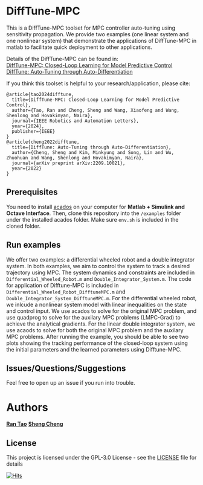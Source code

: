 # DiffTune-MPC

This is a DiffTune-MPC toolset for MPC controller auto-tuning using sensitivity propagation. We provide two examples (one linear system and one nonlinear system) that demonstrate the applications of DiffTune-MPC in matlab to facilitate quick deployment to other applications. 

Details of the DiffTune-MPC can be found in:<br />
[DiffTune-MPC: Closed-Loop Learning for Model Predictive Control](https://arxiv.org/abs/2312.11384)<br />
[DiffTune: Auto-Tuning through Auto-Differentiation](https://arxiv.org/abs/2209.10021)<br />

If you think this toolset is helpful to your research/application, please cite:<br />
```
@article{tao2024difftune,
  title={DiffTune-MPC: Closed-Loop Learning for Model Predictive Control},
  author={Tao, Ran and Cheng, Sheng and Wang, Xiaofeng and Wang, Shenlong and Hovakimyan, Naira},
  journal={IEEE Robotics and Automation Letters},
  year={2024},
  publisher={IEEE}
}
@article{cheng2022difftune,
  title={DiffTune: Auto-Tuning through Auto-Differentiation},
  author={Cheng, Sheng and Kim, Minkyung and Song, Lin and Wu, Zhuohuan and Wang, Shenlong and Hovakimyan, Naira},
  journal={arXiv preprint arXiv:2209.10021},
  year={2022}
}
```

## Prerequisites

You need to install [acados](https://docs.acados.org/index.html) on your computer for **Matlab + Simulink and Octave Interface**. Then, clone this repository into the ```/examples``` folder under the installed acados folder. Make sure ```env.sh``` is included in the cloned folder.

## Run examples

We offer two examples: a differential wheeled robot and a double integrator system. In both examples, we aim to control the system to track a desired trajectory using MPC. The system dynamics and constraints are included in ```Differential_Wheeled_Robot.m``` and ```Double_Integrator_System.m```. The code for application of Difftune-MPC is included in ```Differential_Wheeled_Robot_DifftuneMPC.m``` and ```Double_Integrator_System_DifftuneMPC.m```. For the differential wheeled robot, we inlcude a nonlinear system model with linear inequalities on the state and control input. We use acados to solve for the original MPC problem, and use quadprog to solve for the auxilary MPC problems (LMPC-Grad) to achieve the analytical gradients. For the linear double integrator system, we use acaods to solve for both the original MPC problem and the auxilary MPC problems. After running the example, you should be able to see two plots showing the tracking performance of the closed-loop system using the initial parameters and the learned parameters using Difftune-MPC.

## Issues/Questions/Suggestions
Feel free to open up an issue if you run into trouble. 

# Authors

**[Ran Tao](https://github.com/RonaldTao)**
**[Sheng Cheng](https://github.com/Sheng-Cheng)**


## License

This project is licensed under the GPL-3.0 License - see the [LICENSE](LICENSE) file for details

[![Hits](https://hits.seeyoufarm.com/api/count/incr/badge.svg?url=https%3A%2F%2Fgithub.com%2FSheng-Cheng%2FDiffTuneOpenSource&count_bg=%2379C83D&title_bg=%23555555&icon=&icon_color=%23E7E7E7&title=hits&edge_flat=false)](https://hits.seeyoufarm.com)
